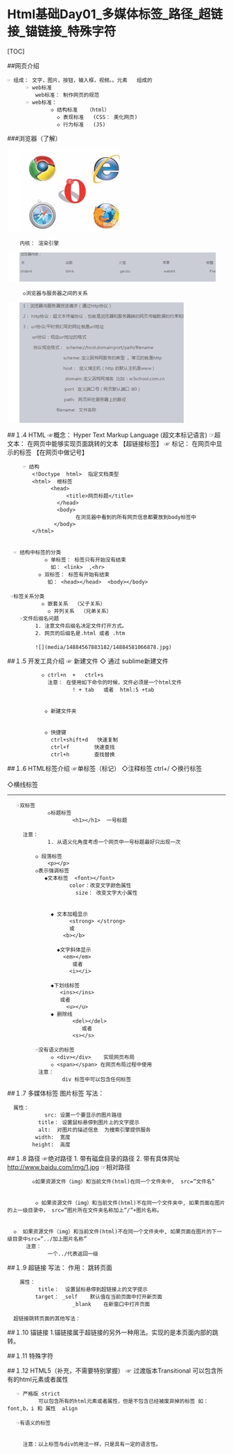 # Html基础Day01_多媒体标签_路径_超链接_锚链接_特殊字符

[TOC]

##网页介绍

    ☞ 组成： 文字，图片，按钮，输入框，视频。。元素   组成的
		  ☞ web标准
			 web标准： 制作网页的规范
		  ☞ web标准：
				  ◇ 结构标准   （html）
					◇ 表现标准   (CSS： 美化网页)
					◇ 行为标准   (JS)

###浏览器（了解）

![](media/14884567883182/14884580035021.jpg)

 		内核： 渲染引擎
![](media/14884567883182/14884580229205.jpg)

	     ◇浏览器与服务器之间的关系
![](media/14884567883182/14884580329647.jpg)


		
		
##１.4	HTML
   ☞概念： Hyper  Text  Markup  Language (超文本标记语言)
		 ☞超文本： 在网页中能够实现页面跳转的文本 【超链接标签】
	 ☞ 标记： 在网页中显示的标签 【在网页中做记号】

		 ☞ 结构
			<!Doctype  html>  指定文档类型
			<html>  根标签
				  <head>
					   <title>网页标题</title>
					</head>
					<body>
						  在浏览器中看到的所有网页信息都要放到body标签中
				   </body>
			</html>

		
	  ☞ 结构中标签的分类
				◇ 单标签： 标签只有开始没有结束
				  如： <link>  ,<hr>	
			  ◇ 双标签： 标签有开始有结束
				 如： <head></head>  <body></body>

	 ☞标签关系分类
			   ◇ 嵌套关系  （父子关系）
				 ◇ 并列关系  （兄弟关系）
		☞文件后缀名问题
			 1. 注意文件后缀名决定文件打开方式。
			 2. 网页的后缀名是.html 或者 .htm

			 ![](media/14884567883182/14884581066878.jpg)

##１.5	开发工具介绍
    ☞ 新建文件
			    ◇ 通过 sublime新建文件
				  

			   ◇ ctrl+n  +   ctrl+s
				 注意： 在使用如下命令的时候，文件必须是一个html文件
						 ! + tab   或者  html:5 +tab


				◇ 新建文件夹
					    

				◇ 快捷键
				  ctrl+shift+d   快速复制
				  ctrl+f        快速查找
				  ctrl+h        查找替换
##１.6	HTML标签介绍
   ☞单标签（标记）
				◇注释标签   <!--注释信息 -->    ctrl+/
			◇换行标签   <br>  
		  ◇横线标签   <hr>

	   ☞双标签
			 	 ◇标题标签 
						 <h1></h1>  一号标题

		 注意：
				 1. 从语义化角度考虑一个网页中一号标题最好只出现一次

			 ◇ 段落标签
				 <p></p>
			 ◇表示强调标签
			   	◆文本标签  <font></font>
					    color：改变文字颜色属性
						  size： 改变文字大小属性
	

				  ◆ 文本加粗显示  
						<strong> </strong>
					    或
					  <b></b>

					◆文字斜体显示
					  <em></em>
						 或者
						<i></i>

				  ◆下划线标签
				     <ins></ins>
					 或者
					   <u></u>
				  ◆ 删除线
						 <del></del>
							或者
						 <s></s>

			 ☞没有语义的标签
				  ◇ <div></div>    实现网页布局
				  ◇ <span></span> 在网页布局过程中使用
			  注意：
					　div 标签中可以包含任何标签
##１.7	 多媒体标签
  图片标签
		写法：
				 <img>

	  属性：
				src: 设置一个要显示的图片路径
			  title： 设置鼠标悬停到图片上的文字提示
			  alt:  对图片的描述信息  为搜索引擎提供服务
			 width:  宽度
			height:  高度	 
##１.8	路径
   ☞绝对路径
				1. 带有磁盘目录的路径
			  2. 带有具体网址  http://www.baidu.com/img/1.jpg
		 ☞相对路径 

		    ◇如果资源文件（img）和当前文件(html)在同一个文件夹中,  src=”文件名”

			
			 ◇ 如果资源文件（img）和当前文件(html)不在同一个文件夹中, 如果页面在图片的上一级目录中， src=”图片所在文件夹名称加上”/”+图片名称。


	  ◇  如果资源文件（img）和当前文件(html)不在同一个文件夹中, 如果页面在图片的下一级目录中src=”../加上图片名称”
		  注意：
				 一个../代表返回一级

##１.9	 超链接
  写法：
			<a href=””></a>
	  作用：
			 跳转页面


		属性：
			  title：  设置鼠标悬停到超链接上的文字提示
			 target： _self    默认值在当前页面中打开新页面
						 _blank    在新窗口中打开页面

      超链接跳转页面的其他写法：
			
##１.10	 锚链接
		1.锚链接属于超链接的另外一种用法。实现的是本页面内部的跳转。
		  
##１.11	 特殊字符

##１.12	 HTML5（补充，不需要特别掌握）
   ☞ 过渡版本Transitional
			    可以包含所有的html元素或者属性

	   ☞ 严格版 strict
			  可以包含所有的html元素或者属性，但是不包含已经被废弃掉的标签 如： font,b，i 和 属性  align

	   ☞有语义的标签
		 

		 注意：以上标签与div的用法一样，只是具有一定的语言性。




